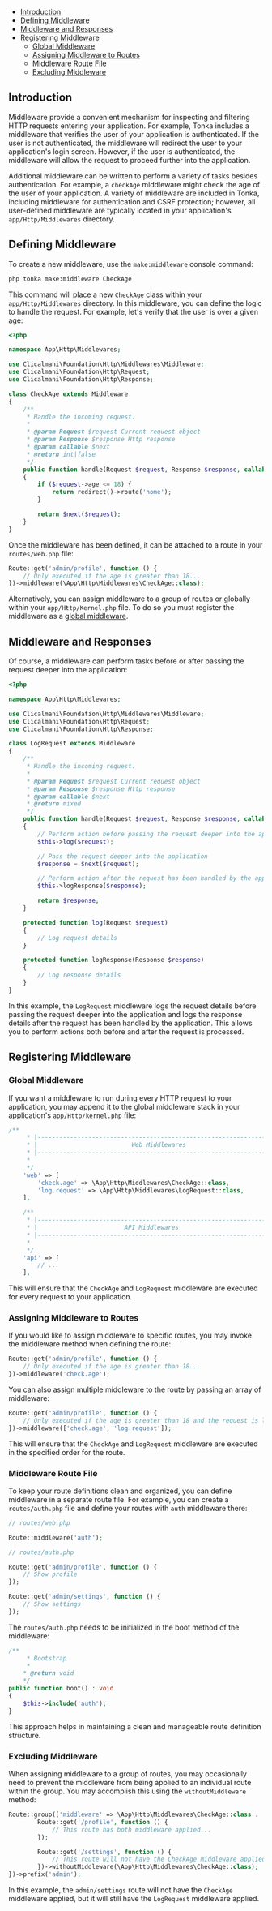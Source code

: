 - [Introduction](middleware.md?id=Introduction)
- [Defining Middleware](middleware.md?id=defining-middleware)
- [Middleware and Responses](middleware.md?id=middleware-and-responses)
- [Registering Middleware](middleware.md?id=registering-middleware)
    - [Global Middleware](middleware.md?id=global-middleware)
    - [Assigning Middleware to Routes](middleware.md?id=assigning-middleware-to-routes)
    - [Middleware Route File](middleware.md?id=middleware-route-file)
    - [Excluding Middleware](middleware.md?id=excluding-middleware)

## Introduction

Middleware provide a convenient mechanism for inspecting and filtering HTTP requests entering your application. For example, Tonka includes a middleware that verifies the user of your application is authenticated. If the user is not authenticated, the middleware will redirect the user to your application's login screen. However, if the user is authenticated, the middleware will allow the request to proceed further into the application.

Additional middleware can be written to perform a variety of tasks besides authentication. For example, a `checkAge` middleware might check the age of the user of your application. A variety of middleware are included in Tonka, including middleware for authentication and CSRF protection; however, all user-defined middleware are typically located in your application's `app/Http/Middlewares` directory.

## Defining Middleware

To create a new middleware, use the `make:middleware` console command:

```bash
php tonka make:middleware CheckAge
```

This command will place a new `CheckAge` class within your `app/Http/Middlewares` directory. In this middleware, you can define the logic to handle the request. For example, let's verify that the user is over a given age:

```php
<?php

namespace App\Http\Middlewares;

use Clicalmani\Foundation\Http\Middlewares\Middleware;
use Clicalmani\Foundation\Http\Request;
use Clicalmani\Foundation\Http\Response;

class CheckAge extends Middleware
{
    /**
     * Handle the incoming request.
     * 
     * @param Request $request Current request object
     * @param Response $response Http response
     * @param callable $next 
     * @return int|false
     */
    public function handle(Request $request, Response $response, callable $next) : int|false
    {
        if ($request->age <= 18) {
            return redirect()->route('home');
        }

        return $next($request);
    }
}
```

Once the middleware has been defined, it can be attached to a route in your `routes/web.php` file:

```php
Route::get('admin/profile', function () {
    // Only executed if the age is greater than 18...
})->middleware(\App\Http\Middlewares\CheckAge::class);
```

Alternatively, you can assign middleware to a group of routes or globally within your `app/Http/Kernel.php` file. To do so you must register the middleware as a [global middleware](middleware.md?id=global-middleware).

## Middleware and Responses

Of course, a middleware can perform tasks before or after passing the request deeper into the application:

```php
<?php

namespace App\Http\Middlewares;

use Clicalmani\Foundation\Http\Middlewares\Middleware;
use Clicalmani\Foundation\Http\Request;
use Clicalmani\Foundation\Http\Response;

class LogRequest extends Middleware
{
    /**
     * Handle the incoming request.
     * 
     * @param Request $request Current request object
     * @param Response $response Http response
     * @param callable $next 
     * @return mixed
     */
    public function handle(Request $request, Response $response, callable $next)
    {
        // Perform action before passing the request deeper into the application
        $this->log($request);

        // Pass the request deeper into the application
        $response = $next($request);

        // Perform action after the request has been handled by the application
        $this->logResponse($response);

        return $response;
    }

    protected function log(Request $request)
    {
        // Log request details
    }

    protected function logResponse(Response $response)
    {
        // Log response details
    }
}
```

In this example, the `LogRequest` middleware logs the request details before passing the request deeper into the application and logs the response details after the request has been handled by the application. This allows you to perform actions both before and after the request is processed.

## Registering Middleware

### Global Middleware

If you want a middleware to run during every HTTP request to your application, you may append it to the global middleware stack in your application's `app/Http/kernel.php` file:

```php
/**
     * |-------------------------------------------------------------------
     * |                          Web Middlewares
     * |-------------------------------------------------------------------
     * 
     */
    'web' => [
        'ckeck.age' => \App\Http\Middlewares\CheckAge::class,
        'log.request' => \App\Http\Middlewares\LogRequest::class,
    ],

    /**
     * |-------------------------------------------------------------------
     * |                        API Middlewares
     * |-------------------------------------------------------------------
     * 
     */
    'api' => [
        // ...
    ],
```

This will ensure that the `CheckAge` and `LogRequest` middleware are executed for every request to your application.

### Assigning Middleware to Routes

If you would like to assign middleware to specific routes, you may invoke the middleware method when defining the route:

```php
Route::get('admin/profile', function () {
    // Only executed if the age is greater than 18...
})->middleware('check.age');
```

You can also assign multiple middleware to the route by passing an array of middleware:

```php
Route::get('admin/profile', function () {
    // Only executed if the age is greater than 18 and the request is logged...
})->middleware(['check.age', 'log.request']);
```

This will ensure that the `CheckAge` and `LogRequest` middleware are executed in the specified order for the route.

### Middleware Route File

To keep your route definitions clean and organized, you can define middleware in a separate route file. For example, you can create a `routes/auth.php` file and define your routes with `auth` middleware there:

```php
// routes/web.php

Route::middleware('auth');
```

```php
// routes/auth.php

Route::get('admin/profile', function () {
    // Show profile
});

Route::get('admin/settings', function () {
    // Show settings
});
```

The `routes/auth.php` needs to be initialized in the boot method of the middleware:

```php
/**
     * Bootstrap
     * 
    * @return void
    */
public function boot() : void
{
    $this->include('auth');
}
```

This approach helps in maintaining a clean and manageable route definition structure.

### Excluding Middleware

When assigning middleware to a group of routes, you may occasionally need to prevent the middleware from being applied to an individual route within the group. You may accomplish this using the `withoutMiddleware` method:

```php
Route::group(['middleware' => \App\Http\Middlewares\CheckAge::class . '|' . \App\Http\Middlewares\LogRequest::class], function () {
        Route::get('/profile', function () {
            // This route has both middleware applied...
        });

        Route::get('/settings', function () {
            // This route will not have the CheckAge middleware applied...
        })->withoutMiddleware(\App\Http\Middlewares\CheckAge::class);
})->prefix('admin');
```

In this example, the `admin/settings` route will not have the `CheckAge` middleware applied, but it will still have the `LogRequest` middleware applied.